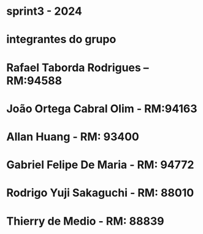 # sprint3 - 2024


# integrantes do grupo

# Rafael Taborda Rodrigues – RM:94588
# João Ortega Cabral Olim - RM:94163 
# Allan Huang - RM: 93400 
# Gabriel Felipe De Maria - RM: 94772 
# Rodrigo Yuji Sakaguchi - RM: 88010
# Thierry de Medio - RM: 88839